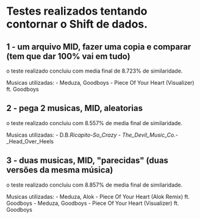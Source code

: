 # Testes realizados tentando contornar o Shift de dados.

## 1 - um arquivo MID, fazer uma copia e comparar (tem que dar 100% vai em tudo)

o teste realizado concluiu com media final de 8.723% de similaridade.

Musicas utilizadas:
    - Meduza, Goodboys - Piece Of Your Heart (Visualizer) ft. Goodboys

## 2 - pega 2 musicas, MID, aleatorias

o teste realizado concluiu com 8.557% de media final de similaridade.

Musicas utilizadas:
    - D.B._Ricapito_-_So_Crazy
    - The_Devil_Music_Co._-_Head_Over_Heels

## 3 - duas musicas, MID, "parecidas" (duas versões da mesma música)

o teste realizado concluiu com 8.857% de media final de similaridade.

Musicas utilizadas:
    - Meduza, Alok - Piece Of Your Heart (Alok Remix) ft. Goodboys
    - Meduza, Goodboys - Piece Of Your Heart (Visualizer) ft. Goodboys

